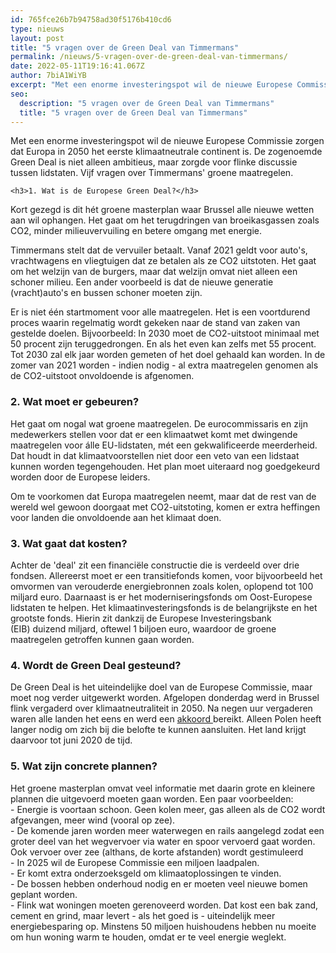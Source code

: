 ```yaml
---
id: 765fce26b7b94758ad30f5176b410cd6
type: nieuws
layout: post
title: "5 vragen over de Green Deal van Timmermans"
permalink: /nieuws/5-vragen-over-de-green-deal-van-timmermans/
date: 2022-05-11T19:16:41.067Z
author: 7biA1WiYB
excerpt: "Met een enorme investeringspot wil de nieuwe Europese Commissie zorgen dat Europa in 2050 het eerste klimaatneutrale continent is. De zogenoemde Green Deal is niet alleen ambitieus, maar zorgde voor flinke discussie tussen lidstaten. Vijf vragen over Timmermans' groene maatregelen.  "
seo:
  description: "5 vragen over de Green Deal van Timmermans"
  title: "5 vragen over de Green Deal van Timmermans"
---
```

Met een enorme investeringspot wil de nieuwe Europese Commissie zorgen dat Europa in 2050 het eerste klimaatneutrale continent is. De zogenoemde Green Deal is niet alleen ambitieus, maar zorgde voor flinke discussie tussen lidstaten. Vijf vragen over Timmermans' groene maatregelen.  

    <h3>1. Wat is de Europese Green Deal?</h3>
<p>Kort gezegd is dit hét groene masterplan waar Brussel alle nieuwe wetten aan wil ophangen. Het gaat om het terugdringen van broeikasgassen zoals CO2, minder milieuvervuiling en betere omgang met energie.</p>
<p>Timmermans stelt dat de vervuiler betaalt. Vanaf 2021 geldt voor auto's, vrachtwagens en vliegtuigen dat ze betalen als ze CO2 uitstoten. Het gaat om het welzijn van de burgers, maar dat welzijn omvat niet alleen een schoner milieu. Een ander voorbeeld is dat de nieuwe generatie (vracht)auto's en bussen schoner moeten zijn.</p>
<p>Er is niet één startmoment voor alle maatregelen. Het is een voortdurend proces waarin regelmatig wordt gekeken naar de stand van zaken van gestelde doelen. Bijvoorbeeld: In 2030 moet de CO2-uitstoot minimaal met 50 procent zijn teruggedrongen. En als het even kan zelfs met 55 procent. Tot 2030 zal elk jaar worden gemeten of het doel gehaald kan worden. In de zomer van 2021 worden - indien nodig - al extra maatregelen genomen als de CO2-uitstoot onvoldoende is afgenomen.</p>
<h3>2. Wat moet er gebeuren?</h3>
<p>Het gaat om nogal wat groene maatregelen. De eurocommissaris en zijn medewerkers stellen voor dat er een klimaatwet komt met dwingende maatregelen voor álle EU-lidstaten, mét een gekwalificeerde meerderheid. Dat houdt in dat klimaatvoorstellen niet door een veto van een lidstaat kunnen worden tegengehouden. Het plan moet uiteraard nog goedgekeurd worden door de Europese leiders.</p>
<p>Om te voorkomen dat Europa maatregelen neemt, maar dat de rest van de wereld wel gewoon doorgaat met CO2-uitstoting, komen er extra heffingen voor landen die onvoldoende aan het klimaat doen.</p>
<h3>3. Wat gaat dat kosten?</h3>
<p>Achter de 'deal' zit een financiële constructie die is verdeeld over drie fondsen. Allereerst moet er een transitiefonds komen, voor bijvoorbeeld het omvormen van verouderde energiebronnen zoals kolen, oplopend tot 100 miljard euro. Daarnaast is er het moderniseringsfonds om Oost-Europese lidstaten te helpen. Het klimaatinvesteringsfonds is de belangrijkste en het grootste fonds. Hierin zit dankzij de Europese Investeringsbank (EIB) duizend miljard, oftewel 1 biljoen euro, waardoor de groene maatregelen getroffen kunnen gaan worden.</p>
<h3>4. Wordt de Green Deal gesteund?</h3>
<p>De Green Deal is het uiteindelijke doel van de Europese Commissie, maar moet nog verder uitgewerkt worden. Afgelopen donderdag werd in Brussel flink vergaderd over klimaatneutraliteit in 2050. Na negen uur vergaderen waren alle landen het eens en werd een <a href="https://www.volkskrant.nl/nieuws-achtergrond/eu-leiders-bereiken-akkoord-over-klimaatneutraliteit-in-2050~b117c4f7/?utm_source=link&amp;utm_medium=app&amp;utm_campaign=shared%20content&amp;utm_content=free" target="_blank">akkoord </a>bereikt. Alleen Polen heeft langer nodig om zich bij die belofte te kunnen aansluiten. Het land krijgt daarvoor tot juni 2020 de tijd.</p>
<h3>5. Wat zijn concrete plannen?</h3>
<p>Het groene masterplan omvat veel informatie met daarin grote en kleinere plannen die uitgevoerd moeten gaan worden. Een paar voorbeelden:<br>- Energie is voortaan schoon. Geen kolen meer, gas alleen als de CO2 wordt afgevangen, meer wind (vooral op zee).<br>- De komende jaren worden meer waterwegen en rails aangelegd zodat een groter deel van het wegvervoer via water en spoor vervoerd gaat worden. Ook vervoer over zee (althans, de korte afstanden) wordt gestimuleerd<br>- In 2025 wil de Europese Commissie een miljoen laadpalen.<br>- Er komt extra onderzoeksgeld om klimaatoplossingen te vinden.<br><em>- </em>De bossen hebben onderhoud nodig en er moeten veel nieuwe bomen geplant worden.<br>- Flink wat woningen moeten gerenoveerd worden. Dat kost een bak zand, cement en grind, maar levert - als het goed is - uiteindelijk meer energiebesparing op. Minstens 50 miljoen huishoudens hebben nu moeite om hun woning warm te houden, omdat er te veel energie weglekt.</p>  
